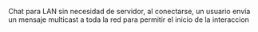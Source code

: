 Chat para LAN sin necesidad de servidor, al conectarse, un usuario envía un mensaje multicast a toda la red para permitir el inicio de la interaccion